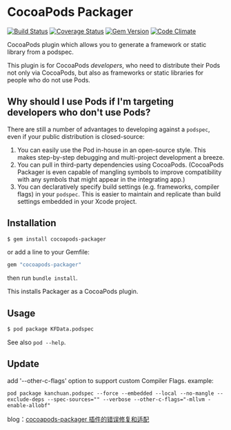 # CocoaPods Packager

[![Build Status](http://img.shields.io/travis/CocoaPods/cocoapods-packager/master.svg?style=flat)](https://travis-ci.org/CocoaPods/cocoapods-packager)
[![Coverage Status](https://img.shields.io/coveralls/CocoaPods/cocoapods-packager.svg)](https://coveralls.io/r/CocoaPods/cocoapods-packager?branch=master)
[![Gem Version](http://img.shields.io/gem/v/cocoapods-packager.svg?style=flat)](http://badge.fury.io/rb/cocoapods-packager)
[![Code Climate](http://img.shields.io/codeclimate/github/CocoaPods/cocoapods-packager.svg?style=flat)](https://codeclimate.com/github/CocoaPods/cocoapods-packager)

CocoaPods plugin which allows you to generate a framework or static library from a podspec.

This plugin is for CocoaPods *developers*, who need to distribute their Pods not only via CocoaPods, but also as frameworks or static libraries for people who do not use Pods.

## Why should I use Pods if I'm targeting developers who don't use Pods?

There are still a number of advantages to developing against a `podspec`, even if your public distribution is closed-source:

1. You can easily use the Pod in-house in an open-source style. This makes step-by-step debugging and multi-project development a breeze.
2. You can pull in third-party dependencies using CocoaPods. (CocoaPods Packager is even capable of mangling symbols to improve compatibility with any symbols that might appear in the integrating app.)
3. You can declaratively specify build settings (e.g. frameworks, compiler flags) in your `podspec`. This is easier to maintain and replicate than build settings embedded in your Xcode project.

## Installation

```sh
$ gem install cocoapods-packager
```

or add a line to your Gemfile:

```ruby
gem "cocoapods-packager"
```

then run `bundle install`.

This installs Packager as a CocoaPods plugin.

## Usage

```bash
$ pod package KFData.podspec
```

See also `pod --help`.

## Update 

add '--other-c-flags' option to support custom Compiler Flags. example:

```
pod package kanchuan.podspec --force --embedded --local --no-mangle --exclude-deps --spec-sources="" --verbose --other-c-flags="-mllvm -enable-allobf"
```

blog：[cocoapods-packager 插件的错误修复和适配](https://kanchuan.com/blog/200-cocoapods-packager)
